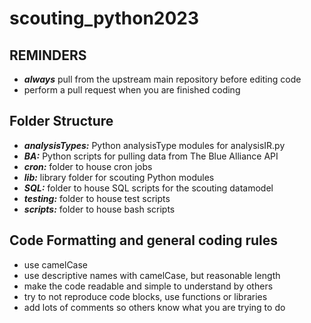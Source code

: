 # scouting_python2023

## **REMINDERS**
- ***always*** pull from the upstream main repository before editing code
- perform a pull request when you are finished coding

## Folder Structure
- ***analysisTypes:*** Python analysisType modules for analysisIR.py
- ***BA:*** Python scripts for pulling data from The Blue Alliance API
- ***cron:*** folder to house cron jobs
- ***lib:*** library folder for scouting Python modules
- ***SQL:*** folder to house SQL scripts for the scouting datamodel
- ***testing:*** folder to house test scripts
- ***scripts:*** folder to house bash scripts

## Code Formatting and general coding rules
- use camelCase
- use descriptive names with camelCase, but reasonable length
- make the code readable and simple to understand by others
- try to not reproduce code blocks, use functions or libraries
- add lots of comments so others know what you are trying to do

